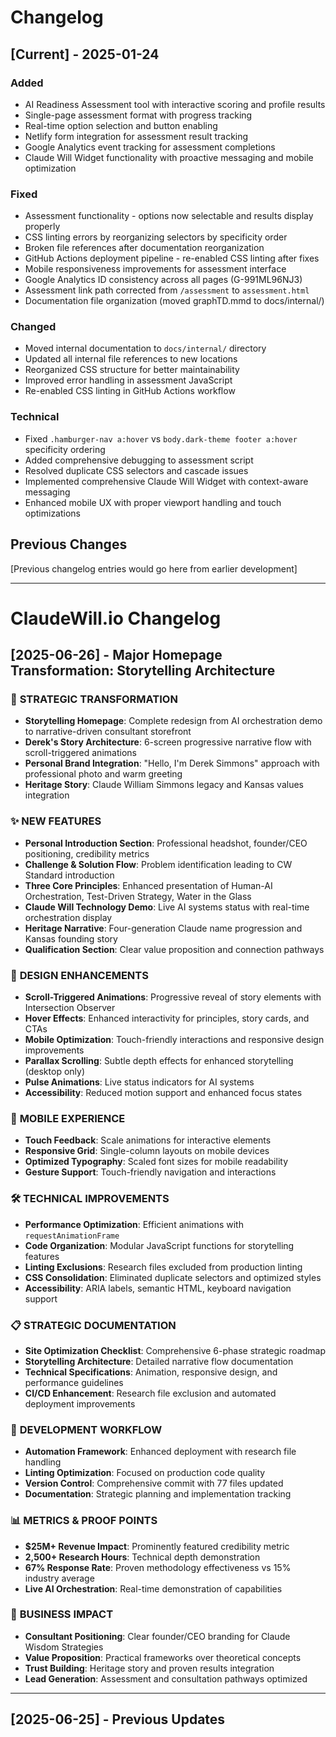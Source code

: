 # Changelog

## [Current] - 2025-01-24

### Added
- AI Readiness Assessment tool with interactive scoring and profile results
- Single-page assessment format with progress tracking
- Real-time option selection and button enabling
- Netlify form integration for assessment result tracking
- Google Analytics event tracking for assessment completions
- Claude Will Widget functionality with proactive messaging and mobile optimization

### Fixed
- Assessment functionality - options now selectable and results display properly
- CSS linting errors by reorganizing selectors by specificity order
- Broken file references after documentation reorganization
- GitHub Actions deployment pipeline - re-enabled CSS linting after fixes
- Mobile responsiveness improvements for assessment interface
- Google Analytics ID consistency across all pages (G-991ML96NJ3)
- Assessment link path corrected from `/assessment` to `assessment.html`
- Documentation file organization (moved graphTD.mmd to docs/internal/)

### Changed
- Moved internal documentation to `docs/internal/` directory
- Updated all internal file references to new locations
- Reorganized CSS structure for better maintainability
- Improved error handling in assessment JavaScript
- Re-enabled CSS linting in GitHub Actions workflow

### Technical
- Fixed `.hamburger-nav a:hover` vs `body.dark-theme footer a:hover` specificity ordering
- Added comprehensive debugging to assessment script
- Resolved duplicate CSS selectors and cascade issues
- Implemented comprehensive Claude Will Widget with context-aware messaging
- Enhanced mobile UX with proper viewport handling and touch optimizations

## Previous Changes
[Previous changelog entries would go here from earlier development]

---

# ClaudeWill.io Changelog

## [2025-06-26] - Major Homepage Transformation: Storytelling Architecture

### 🎯 **STRATEGIC TRANSFORMATION**
- **Storytelling Homepage**: Complete redesign from AI orchestration demo to narrative-driven consultant storefront
- **Derek's Story Architecture**: 6-screen progressive narrative flow with scroll-triggered animations
- **Personal Brand Integration**: "Hello, I'm Derek Simmons" approach with professional photo and warm greeting
- **Heritage Story**: Claude William Simmons legacy and Kansas values integration

### ✨ **NEW FEATURES**
- **Personal Introduction Section**: Professional headshot, founder/CEO positioning, credibility metrics
- **Challenge & Solution Flow**: Problem identification leading to CW Standard introduction
- **Three Core Principles**: Enhanced presentation of Human-AI Orchestration, Test-Driven Strategy, Water in the Glass
- **Claude Will Technology Demo**: Live AI systems status with real-time orchestration display
- **Heritage Narrative**: Four-generation Claude name progression and Kansas founding story
- **Qualification Section**: Clear value proposition and connection pathways

### 🎨 **DESIGN ENHANCEMENTS**
- **Scroll-Triggered Animations**: Progressive reveal of story elements with Intersection Observer
- **Hover Effects**: Enhanced interactivity for principles, story cards, and CTAs
- **Mobile Optimization**: Touch-friendly interactions and responsive design improvements
- **Parallax Scrolling**: Subtle depth effects for enhanced storytelling (desktop only)
- **Pulse Animations**: Live status indicators for AI systems
- **Accessibility**: Reduced motion support and enhanced focus states

### 📱 **MOBILE EXPERIENCE**
- **Touch Feedback**: Scale animations for interactive elements
- **Responsive Grid**: Single-column layouts on mobile devices
- **Optimized Typography**: Scaled font sizes for mobile readability
- **Gesture Support**: Touch-friendly navigation and interactions

### 🛠 **TECHNICAL IMPROVEMENTS**
- **Performance Optimization**: Efficient animations with `requestAnimationFrame`
- **Code Organization**: Modular JavaScript functions for storytelling features
- **Linting Exclusions**: Research files excluded from production linting
- **CSS Consolidation**: Eliminated duplicate selectors and optimized styles
- **Accessibility**: ARIA labels, semantic HTML, keyboard navigation support

### 📋 **STRATEGIC DOCUMENTATION**
- **Site Optimization Checklist**: Comprehensive 6-phase strategic roadmap
- **Storytelling Architecture**: Detailed narrative flow documentation
- **Technical Specifications**: Animation, responsive design, and performance guidelines
- **CI/CD Enhancement**: Research file exclusion and automated deployment improvements

### 🔧 **DEVELOPMENT WORKFLOW**
- **Automation Framework**: Enhanced deployment with research file handling
- **Linting Optimization**: Focused on production code quality
- **Version Control**: Comprehensive commit with 77 files updated
- **Documentation**: Strategic planning and implementation tracking

### 📊 **METRICS & PROOF POINTS**
- **$25M+ Revenue Impact**: Prominently featured credibility metric
- **2,500+ Research Hours**: Technical depth demonstration
- **67% Response Rate**: Proven methodology effectiveness vs 15% industry average
- **Live AI Orchestration**: Real-time demonstration of capabilities

### 🎯 **BUSINESS IMPACT**
- **Consultant Positioning**: Clear founder/CEO branding for Claude Wisdom Strategies
- **Value Proposition**: Practical frameworks over theoretical concepts
- **Trust Building**: Heritage story and proven results integration
- **Lead Generation**: Assessment and consultation pathways optimized

---

## [2025-06-25] - Previous Updates
